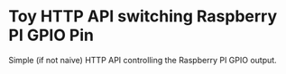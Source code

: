 Toy HTTP API switching Raspberry PI GPIO Pin
=======================

Simple (if not naive) HTTP API controlling the Raspberry PI GPIO output.
